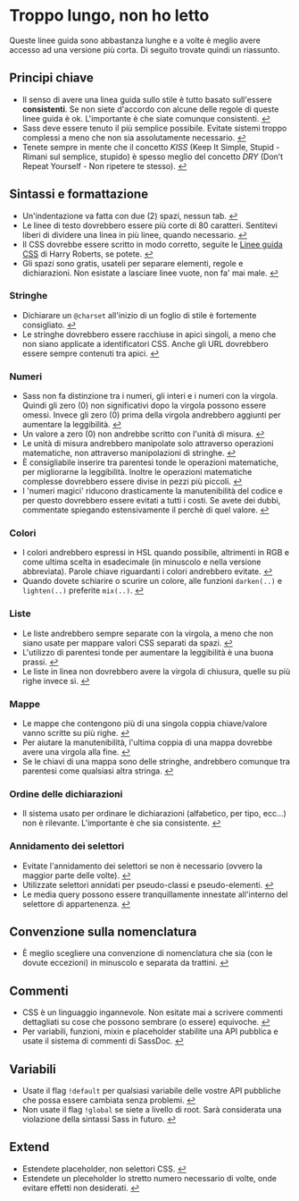 
# Troppo lungo, non ho letto

Queste linee guida sono abbastanza lunghe e a volte è meglio avere accesso ad una versione più corta. Di seguito trovate quindi un riassunto.

## Principi chiave

* Il senso di avere una linea guida sullo stile è tutto basato sull'essere **consistenti**. Se non siete d'accordo con alcune delle regole di queste linee guida è ok. L'importante è che siate comunque consistenti. [↩](#perch-una-guida-di-stile)
* Sass deve essere tenuto il più semplice possibile. Evitate sistemi troppo complessi a meno che non sia assolutamente necessario. [↩](#principi-chiave)
* Tenete sempre in mente che il concetto *KISS* (Keep It Simple, Stupid - Rimani sul semplice, stupido) è spesso meglio del concetto *DRY* (Don’t Repeat Yourself - Non ripetere te stesso). [↩](#principi-chiave)

## Sintassi e formattazione

* Un'indentazione va fatta con due (2) spazi, nessun tab. [↩](#sintassi-e-formattazione)
* Le linee di testo dovrebbero essere più corte di 80 caratteri. Sentitevi liberi di dividere una linea in più linee, quando necessario. [↩](#sintassi-e-formattazione)
* Il CSS dovrebbe essere scritto in modo corretto, seguite le [Linee guida CSS](http://cssguidelin.es) di Harry Roberts, se potete. [↩](#sintassi-e-formattazione)
* Gli spazi sono gratis, usateli per separare elementi, regole e dichiarazioni. Non esistate a lasciare linee vuote, non fa' mai male. [↩](#sintassi-e-formattazione)

### Stringhe

* Dichiarare un `@charset` all'inizio di un foglio di stile è fortemente consigliato. [↩](#codifica)
* Le stringhe dovrebbero essere racchiuse in apici singoli, a meno che non siano applicate a identificatori CSS. Anche gli URL dovrebbero essere sempre contenuti tra apici. [↩](#stringhe-come-valori-css)

### Numeri

* Sass non fa distinzione tra i numeri, gli interi e i numeri con la virgola. Quindi gli zero (0) non significativi dopo la virgola possono essere omessi. Invece gli zero (0) prima della virgola andrebbero aggiunti per aumentare la leggibilità. [↩](#zero)
* Un valore a zero (0) non andrebbe scritto con l'unità di misura. [↩](#unit-di-misura)
* Le unità di misura andrebbero manipolate solo attraverso operazioni matematiche, non attraverso manipolazioni di stringhe. [↩](#unit-di-misura)
* È consigliabile inserire tra parentesi tonde le operazioni matematiche, per migliorarne la leggibilità. Inoltre le operazioni matematiche complesse dovrebbero essere divise in pezzi più piccoli. [↩](#calcoli)
* I 'numeri magici' riducono drasticamente la manutenibilità del codice e per questo dovrebbero essere evitati a tutti i costi. Se avete dei dubbi, commentate spiegando estensivamente il perchè di quel valore. [↩](#numeri-magici)

### Colori

* I colori andrebbero espressi in HSL quando possibile, altrimenti in RGB e come ultima scelta in esadecimale (in minuscolo e nella versione abbreviata). Parole chiave riguardanti i colori andrebbero evitate. [↩](#formati-di-colore)
* Quando dovete schiarire o scurire un colore, alle funzioni `darken(..)` e `lighten(..)` preferite `mix(..)`. [↩](#schiarire-e-scurire-i-colori)

### Liste

* Le liste andrebbero sempre separate con la virgola, a meno che non siano usate per mappare valori CSS separati da spazi. [↩](#liste)
* L'utilizzo di parentesi tonde per aumentare la leggibilità è una buona prassi. [↩](#liste)
* Le liste in linea non dovrebbero avere la virgola di chiusura, quelle su più righe invece sì. [↩](#liste)

### Mappe

* Le mappe che contengono più di una singola coppia chiave/valore vanno scritte su più righe. [↩](#mappe)
* Per aiutare la manutenibilità, l'ultima coppia di una mappa dovrebbe avere una virgola alla fine. [↩](#mappe)
* Se le chiavi di una mappa sono delle stringhe, andrebbero comunque tra parentesi come qualsiasi altra stringa. [↩](#mappe)

### Ordine delle dichiarazioni

* Il sistema usato per ordinare le dichiarazioni (alfabetico, per tipo, ecc...) non è rilevante. L'importante è che sia consistente. [↩](#ordine-delle-dichiarazioni)

### Annidamento dei selettori

* Evitate l'annidamento dei selettori se non è necessario (ovvero la maggior parte delle volte). [↩](#selettori-annidati)
* Utilizzate selettori annidati per pseudo-classi e pseudo-elementi. [↩](#selettori-annidati)
* Le media query possono essere tranquillamente innestate all'interno del selettore di appartenenza. [↩](#selettori-annidati)

## Convenzione sulla nomenclatura

* È meglio scegliere una convenzione di nomenclatura che sia (con le dovute eccezioni) in minuscolo e separata da trattini. [↩](#convenzione-sui-nomi)

## Commenti

* CSS è un linguaggio ingannevole. Non esitate mai a scrivere commenti dettagliati su cose che possono sembrare (o essere) equivoche. [↩](#commentare)
* Per variabili, funzioni, mixin e placeholder stabilite una API pubblica e usate il sistema di commenti di SassDoc. [↩](#documentazione)

## Variabili

* Usate il flag `!default` per qualsiasi variabile delle vostre API pubbliche che possa essere cambiata senza problemi. [↩](#default-flag)
* Non usate il flag `!global` se siete a livello di root. Sarà considerata una violazione della sintassi Sass in futuro. [↩](#global-flag)

## Extend

* Estendete placeholder, non selettori CSS. [↩](#extend)
* Estendete un pleceholder lo stretto numero necessario di volte, onde evitare effetti non desiderati. [↩](#extend)
